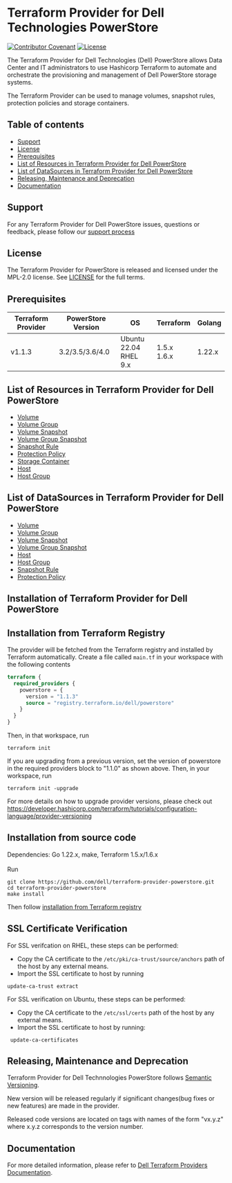 <!--
Copyright (c) 2022 Dell Inc., or its subsidiaries. All Rights Reserved.
Licensed under the Mozilla Public License Version 2.0 (the "License");
you may not use this file except in compliance with the License.
You may obtain a copy of the License at
    http://mozilla.org/MPL/2.0/
Unless required by applicable law or agreed to in writing, software
distributed under the License is distributed on an "AS IS" BASIS,
WITHOUT WARRANTIES OR CONDITIONS OF ANY KIND, either express or implied.
See the License for the specific language governing permissions and
limitations under the License.
-->
# Terraform Provider for Dell Technologies PowerStore

[![Contributor Covenant](https://img.shields.io/badge/Contributor%20Covenant-v2.0%20adopted-ff69b4.svg)](about/CODE_OF_CONDUCT.md)
[![License](https://img.shields.io/badge/License-MPL_2.0-blue.svg)](LICENSE)


The Terraform Provider for Dell Technologies (Dell) PowerStore allows Data Center and IT administrators to use Hashicorp Terraform to automate and orchestrate the provisioning and management of Dell PowerStore storage systems.

The Terraform Provider can be used to manage volumes, snapshot rules, protection policies and storage containers.

## Table of contents

* [Support](#support)
* [License](#license)
* [Prerequisites](#prerequisites)
* [List of Resources in Terraform Provider for Dell PowerStore](#list-of-resources-in-terraform-provider-for-dell-powerstore)
* [List of DataSources in Terraform Provider for Dell PowerStore](#list-of-datasources-in-terraform-provider-for-dell-powerstore)
* [Releasing, Maintenance and Deprecation](#releasing-maintenance-and-deprecation)
* [Documentation](#documentation)

## Support
For any Terraform Provider for Dell PowerStore issues, questions or feedback, please follow our [support process](https://github.com/dell/dell-terraform-providers/blob/main/docs/SUPPORT.md)

## License
The Terraform Provider for PowerStore is released and licensed under the MPL-2.0 license. See [LICENSE](https://github.com/dell/terraform-provider-powerstore/blob/main/LICENSE) for the full terms.

## Prerequisites

| **Terraform Provider** | **PowerStore Version** | **OS** | **Terraform** | **Golang**
|---------------------|-----------------------|-------|--------------------|--------------------------|
| v1.1.3 | 3.2/3.5/3.6/4.0 | Ubuntu 22.04 <br> RHEL 9.x | 1.5.x <br> 1.6.x <br> | 1.22.x

## List of Resources in Terraform Provider for Dell PowerStore
  * [Volume](docs/resources/volume.md)
  * [Volume Group](docs/resources/volumegroup.md)
  * [Volume Snapshot](docs/resources/volume_snapshot.md)
  * [Volume Group Snapshot](docs/resources/volumegroup_snapshot.md)
  * [Snapshot Rule](docs/resources/snapshotrule.md)
  * [Protection Policy](docs/resources/protectionpolicy.md)
  * [Storage Container](docs/resources/storagecontainer.md)
  * [Host](docs/resources/host.md)
  * [Host Group](docs/resources/hostgroup.md)

## List of DataSources in Terraform Provider for Dell PowerStore
  * [Volume](docs/data-sources/volume.md)
  * [Volume Group](docs/data-sources/volumegroup.md)
  * [Volume Snapshot](docs/data-sources/volume_snapshot.md)
  * [Volume Group Snapshot](docs/data-sources/volumegroup_snapshot.md)
  * [Host](docs/data-sources/host.md)
  * [Host Group](docs/data-sources/hostgroup.md)
  * [Snapshot Rule](docs/data-sources/snapshotrule.md)
  * [Protection Policy](docs/data-sources/protectionpolicy.md)


## Installation of Terraform Provider for Dell PowerStore

## Installation from Terraform Registry

The provider will be fetched from the Terraform registry and installed by Terraform automatically.
Create a file called `main.tf` in your workspace with the following contents

```terraform
terraform {
  required_providers {
    powerstore = {
      version = "1.1.3"
      source = "registry.terraform.io/dell/powerstore"
    }
  }
}
```
Then, in that workspace, run
```
terraform init
```

If you are upgrading from a previous version, set the version of powerstore in the required providers block to "1.1.0" as shown above.
Then, in your workspace, run
```
terraform init -upgrade
```
For more details on how to upgrade provider versions, please check out https://developer.hashicorp.com/terraform/tutorials/configuration-language/provider-versioning

## Installation from source code

Dependencies: Go 1.22.x, make, Terraform 1.5.x/1.6.x
<br>
<br>
Run
```
git clone https://github.com/dell/terraform-provider-powerstore.git
cd terraform-provider-powerstore
make install
```
Then follow [installation from Terraform registry](#installation-from-terraform-registry)

## SSL Certificate Verification

For SSL verifcation on RHEL, these steps can be performed:
 * Copy the CA certificate to the `/etc/pki/ca-trust/source/anchors` path of the host by any external means.
 * Import the SSL certificate to host by running
```
update-ca-trust extract
```
For SSL verification on Ubuntu, these steps can be performed:
 * Copy the CA certificate to the `/etc/ssl/certs` path of the host by any external means.
 * Import the SSL certificate to host by running:
 ```
  update-ca-certificates
```

## Releasing, Maintenance and Deprecation

Terraform Provider for Dell Technnologies PowerStore follows [Semantic Versioning](https://semver.org/).

New version will be released regularly if significant changes(bug fixes or new features) are made in the provider.

Released code versions are located on tags with names of the form "vx.y.z" where x.y.z corresponds to the version number.

## Documentation
For more detailed information, please refer to [Dell Terraform Providers Documentation](https://dell.github.io/terraform-docs/).
